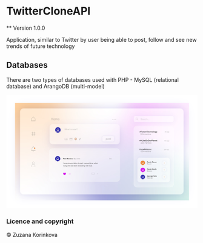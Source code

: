 # TwitterCloneAPI

** Version 1.0.0

Application, similar to Twitter by user being able to post, follow and see new trends of future technology

## Databases
There are two types of databases used with PHP - MySQL (relational database) and ArangoDB (multi-model)


![](images/title.jpg)


### Licence and copyright
© Zuzana Korinkova
